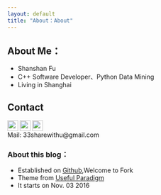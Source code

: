 ```yaml
---
layout: default
title: "About：About"
---
```


## About Me：

* Shanshan Fu
* C++ Software Developer、Python Data Mining
* Living in Shanghai

## Contact

<p class="contact">
 <a href="http://weibo.com/u/2079930097" target = "_blank"><img src="http://www.sinaimg.cn/blog/developer/wiki/LOGO_32x32.png" width="24" height="24" style="display:inline-block;vertical-align:middle"></a>
        <a href="https://www.zhihu.com/people/fu-shan-shan-58" target = "_blank"><img src="http://www.zhihu.com/favicon.ico" width="24" height="24" style="display:inline-block;vertical-align:middle"></a>
 <a href="https://github.com/Shanshan-IC" target = "_blank"><img src="http://www.github.com/favicon.ico" target = "_blank" width="24" height="24" style="display:inline-block;vertical-align:middle"></a><br/>
Mail: 33sharewithu@gmail.com 
</p>

### About this blog：

* Established on [Github](https://github.com/LippiOuYang/LippiOuYang.github.io),Welcome to Fork
* Theme from [Useful Paradigm](http://usefulparadigm.com/)
* It starts on Nov. 03 2016

